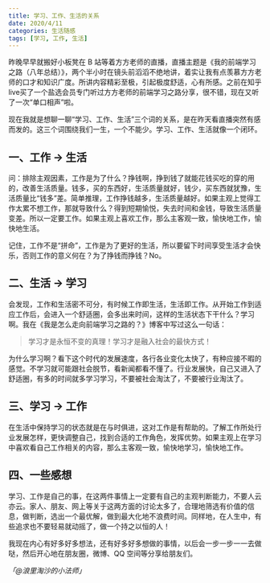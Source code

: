 ```yaml
---
title: 学习、工作、生活的关系
date: 2020/4/11
categories: 生活随感
tags: [学习, 工作, 生活]
---
```


昨晚早早就搬好小板凳在 B 站等着方方老师的直播，直播主题是《我的前端学习之路（八年总结）》，两个半小时在镜头前滔滔不绝地讲，着实让我有点羡慕方方老师的口才和知识广度。所讲内容精彩至极，引起极度舒适，心有所感。之前在知乎live买了一个盐选会员专门听过方方老师的前端学习之路分享，很不错，现在又听了一次“单口相声”啦。


现在我就是想聊一聊“学习、工作、生活”三个词的关系，是在昨天看直播突然有感而发的。这三个词围绕我们一生，一个不能少。学习、工作、生活就像一个闭环。


## 一、工作 → 生活


问：排除主观因素，工作是为了什么？挣钱啊，挣到钱了就能花钱买吃的穿的用的，改善生活质量。钱多，买的东西好，生活质量就好，钱少，买东西就犹豫，生活质量比“钱多”差。简单推理，工作挣钱越多，生活质量越好。如果主观上觉得工作太累不想工作，那就导致什么？得到短期愉悦，失去时间和金钱，导致生活质量变差。所以一定要工作。如果主观上喜欢工作，那么主客观一致，愉快地工作，愉快地生活。


记住，工作不是“拼命”，工作是为了更好的生活，所以要留下时间享受生活才会快乐，否则工作的意义何在？为了挣钱而挣钱？No。


## 二、生活 → 学习


会发现，工作和生活密不可分，有时候工作即生活，生活即工作。从开始工作到适应工作后，会进入一个舒适圈，会多出来时间，这样的生活状态下干什么？学习啊。我在《我是怎么走向前端学习之路的？》博客中写过这么一句话：


> 学习才是永恒不变的真理！学习才是融入社会的最快方式！



为什么学习啊？看下这个时代的发展速度，各行各业变化太快了，有种应接不暇的感觉。不学习就可能跟社会脱节，看新闻都看不懂了。行业发展快，自己又进入了舒适圈，有多的时间就多学习学习，不要被社会淘汰了，不要被行业淘汰了。


## 三、学习 → 工作


在生活中保持学习的状态就是在与时俱进，这对工作是有帮助的。了解工作所处行业发展怎样，更快调整自己，找到合适的工作角色，发挥优势。如果主观上在学习中喜欢看自己工作相关的内容，那么主客观一致，愉快地学习，愉快地工作。


## 四、一些感想


学习、工作是自己的事，在这两件事情上一定要有自己的主观判断能力，不要人云亦云。家人、朋友、网上等关于这两方面的讨论太多了，合理地筛选有价值的信息，做判断，选出一个最优解，做到最大化地不浪费时间。同样地，在人生中，有些追求也不要轻易就动摇了，做一个持之以恒的人！


我现在内心有好多好多想法，还有好多好多想做的事情，以后会一步一步一一去做哒，然后开心地在朋友圈，微博、QQ 空间等分享给朋友们。


_「@浪里淘沙的小法师」_

